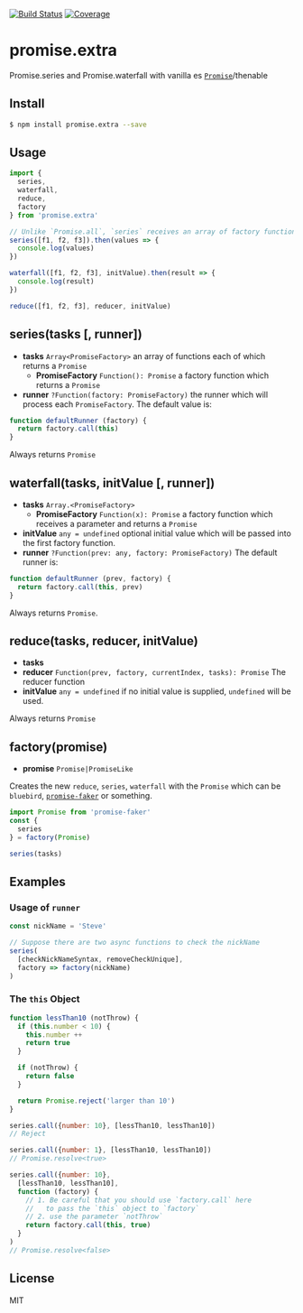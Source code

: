 [![Build Status](https://travis-ci.org/kaelzhang/promise.extra.svg?branch=master)](https://travis-ci.org/kaelzhang/promise.extra)
[![Coverage](https://codecov.io/gh/kaelzhang/promise.extra/branch/master/graph/badge.svg)](https://codecov.io/gh/kaelzhang/promise.extra)
<!-- optional appveyor tst
[![Windows Build Status](https://ci.appveyor.com/api/projects/status/github/kaelzhang/promise.extra?branch=master&svg=true)](https://ci.appveyor.com/project/kaelzhang/promise.extra)
-->
<!-- optional npm version
[![NPM version](https://badge.fury.io/js/promise.extra.svg)](http://badge.fury.io/js/promise.extra)
-->
<!-- optional npm downloads
[![npm module downloads per month](http://img.shields.io/npm/dm/promise.extra.svg)](https://www.npmjs.org/package/promise.extra)
-->
<!-- optional dependency status
[![Dependency Status](https://david-dm.org/kaelzhang/promise.extra.svg)](https://david-dm.org/kaelzhang/promise.extra)
-->

# promise.extra

Promise.series and Promise.waterfall with vanilla es [`Promise`](https://developer.mozilla.org/en/docs/Web/JavaScript/Reference/Global_Objects/Promise)/thenable

## Install

```sh
$ npm install promise.extra --save
```

## Usage

```js
import {
  series,
  waterfall,
  reduce,
  factory
} from 'promise.extra'

// Unlike `Promise.all`, `series` receives an array of factory functions instead of `Promise`'s.
series([f1, f2, f3]).then(values => {
  console.log(values)
})

waterfall([f1, f2, f3], initValue).then(result => {
  console.log(result)
})

reduce([f1, f2, f3], reducer, initValue)
```

## series(tasks [, runner])

- **tasks** `Array<PromiseFactory>` an array of functions each of which returns a `Promise`
  - **PromiseFactory** `Function(): Promise` a factory function which returns a `Promise`
- **runner** `?Function(factory: PromiseFactory)` the runner which will process each `PromiseFactory`. The default value is:

```js
function defaultRunner (factory) {
  return factory.call(this)
}
```

Always returns `Promise`

## waterfall(tasks, initValue [, runner])

- **tasks** `Array.<PromiseFactory>`
  - **PromiseFactory** `Function(x): Promise` a factory function which receives a parameter and returns a `Promise`
- **initValue** `any = undefined` optional initial value which will be passed into the first factory function.
- **runner** `?Function(prev: any, factory: PromiseFactory)` The default runner is:

```js
function defaultRunner (prev, factory) {
  return factory.call(this, prev)
}
```

Always returns `Promise`.

## reduce(tasks, reducer, initValue)

- **tasks**
- **reducer** `Function(prev, factory, currentIndex, tasks): Promise` The reducer function
- **initValue** `any = undefined` if no initial value is supplied, `undefined` will be used.

Always returns `Promise`

## factory(promise)

- **promise** `Promise|PromiseLike`

Creates the new `reduce`, `series`, `waterfall` with the `Promise` which can be `bluebird`, [`promise-faker`](https://github.com/kaelzhang/promise-faker) or something.

```js
import Promise from 'promise-faker'
const {
  series
} = factory(Promise)

series(tasks)
```

## Examples

### Usage of `runner`

```js
const nickName = 'Steve'

// Suppose there are two async functions to check the nickName
series(
  [checkNickNameSyntax, removeCheckUnique],
  factory => factory(nickName)
)
```

### The `this` Object

```js
function lessThan10 (notThrow) {
  if (this.number < 10) {
    this.number ++
    return true
  }

  if (notThrow) {
    return false
  }

  return Promise.reject('larger than 10')
}

series.call({number: 10}, [lessThan10, lessThan10])  
// Reject

series.call({number: 1}, [lessThan10, lessThan10])
// Promise.resolve<true>

series.call({number: 10},
  [lessThan10, lessThan10],
  function (factory) {
    // 1. Be careful that you should use `factory.call` here
    //   to pass the `this` object to `factory`
    // 2. use the parameter `notThrow`
    return factory.call(this, true)
  }
)
// Promise.resolve<false>
```

## License

MIT
